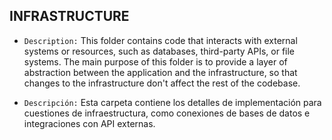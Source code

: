 ## INFRASTRUCTURE

- `Description:` This folder contains code that interacts with external systems or resources, such as databases, third-party APIs, or file systems. The main purpose of this folder is to provide a layer of abstraction between the application and the infrastructure, so that changes to the infrastructure don't affect the rest of the codebase.


- `Descripción:` Esta carpeta contiene los detalles de implementación para cuestiones de infraestructura, como conexiones de bases de datos e integraciones con API externas.